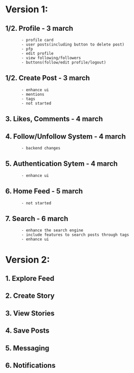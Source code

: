 # Version 1:
   ## 1/2. Profile - 3 march
           - profile card
           - user posts(including button to delete post)
           - pfp
           - edit profile
           - view following/followers
           - buttons(follow/edit profile/logout)
   ## 1/2. Create Post - 3 march
           - enhance ui
           - mentions
           - tags
           - not started
   ## 3. Likes, Comments - 4 march
   ## 4. Follow/Unfollow System - 4 march
           - backend changes
   ## 5. Authentication Sytem - 4 march
           - enhance ui
   ## 6. Home Feed - 5 march
           - not started

   ## 7. Search - 6 march
           - enhance the search engine
           - include features to search posts through tags
           - enhance ui

# Version 2:
   ## 1. Explore Feed
   ## 2. Create Story
   ## 3. View Stories
   ## 4. Save Posts
   ## 5. Messaging
   ## 6. Notifications
